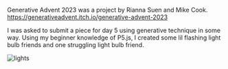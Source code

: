
Generative Advent 2023 was a project by Rianna Suen and Mike Cook.
https://generativeadvent.itch.io/generative-advent-2023

I was asked to submit a piece for day 5 using generative technique in some way.
Using my beginner knowledge of P5.js, I created some lil flashing light bulb friends and one struggling light bulb friend.

![lights](https://github.com/user-attachments/assets/8e125c86-e564-4364-b5cc-c402036d5617)

